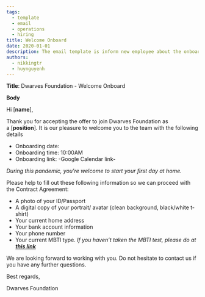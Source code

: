 ```yaml
---
tags:
  - template
  - email
  - operations
  - hiring
title: Welcome Onboard
date: 2020-01-01
description: The email template is inform new employee about the onboarding meeting and information request.
authors:
  - nikkingtr
  - huynguyenh
---
```


**Title**: Dwarves Foundation - Welcome Onboard

**Body**

Hi [**name**],

Thank you for accepting the offer to join Dwarves Foundation as a [**position**]. It is our pleasure to welcome you to the team with the following details

- Onboarding date:
- Onboarding time: 10:00AM
- Onboarding link: -Google Calendar link-

_During this pandemic, you're welcome to start your first day at home._

Please help to fill out these following information so we can proceed with the Contract Agreement:

- A photo of your ID/Passport
- A digital copy of your portrait/ avatar (clean background, black/white t-shirt)
- Your current home address
- Your bank account information
- Your phone number
- Your current MBTI type. _If you haven’t taken the MBTI test, please do at [**this link**](https://www.16personalities.com/)_

We are looking forward to working with you. Do not hesitate to contact us if you have any further questions.

Best regards,

Dwarves Foundation
